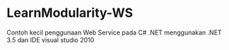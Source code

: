 LearnModularity-WS
==================

Contoh kecil penggunaan Web Service pada C# .NET menggunakan .NET 3.5 dan IDE visual studio 2010
